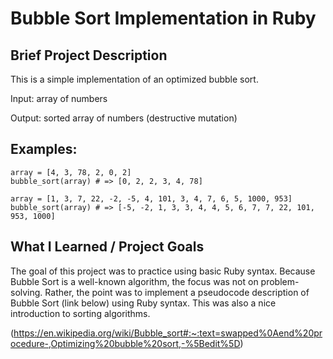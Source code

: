 # Bubble Sort Implementation in Ruby

## Brief Project Description
This is a simple implementation of an optimized bubble sort.

Input: array of numbers

Output: sorted array of numbers (destructive mutation)

## Examples: 

```
array = [4, 3, 78, 2, 0, 2]
bubble_sort(array) # => [0, 2, 2, 3, 4, 78]
```

```
array = [1, 3, 7, 22, -2, -5, 4, 101, 3, 4, 7, 6, 5, 1000, 953]
bubble_sort(array) # => [-5, -2, 1, 3, 3, 4, 4, 5, 6, 7, 7, 22, 101, 953, 1000]
```

## What I Learned / Project Goals
The goal of this project was to practice using basic Ruby syntax. Because Bubble Sort is a well-known algorithm, the focus was not on problem-solving. Rather, the point was to implement a pseudocode description of Bubble Sort (link below) using Ruby syntax. This was also a nice introduction to sorting algorithms.

(https://en.wikipedia.org/wiki/Bubble_sort#:~:text=swapped%0Aend%20procedure-,Optimizing%20bubble%20sort,-%5Bedit%5D)